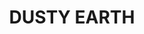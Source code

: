 ---
title: "DUSTY EARTH"
price: "TBA"
desc: "Opis nije dostupan"
img_path: "/assets/img/A.MIG-3523.jpg"
brand: AMMO
available: true
cat: "weathering"
subcat: "OILBRUSHERS"
subsubcat: "SS"
---